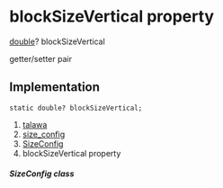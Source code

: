 
<div>

# blockSizeVertical property

</div>


[double](https://api.flutter.dev/flutter/dart-core/double-class.html)?
blockSizeVertical


getter/setter pair




## Implementation

``` language-dart
static double? blockSizeVertical;
```







1.  [talawa](../../index.html)
2.  [size_config](../../services_size_config/)
3.  [SizeConfig](../../services_size_config/SizeConfig-class.html)
4.  blockSizeVertical property

##### SizeConfig class







